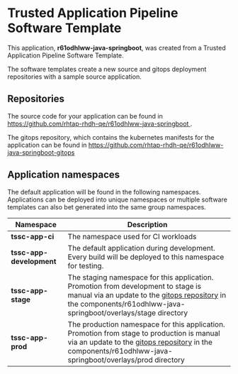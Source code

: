 # Trusted Application Pipeline Software Template

This application, **r61odhlww-java-springboot**, was created from a Trusted Application Pipeline Software Template.

The software templates create a new source and gitops deployment repositories with a sample source application. 

## Repositories

The source code for your application can be found in [https://github.com/rhtap-rhdh-qe/r61odhlww-java-springboot ](https://github.com/rhtap-rhdh-qe/r61odhlww-java-springboot ).
 
The gitops repository, which contains the kubernetes manifests for the application can be found in 
[https://github.com/rhtap-rhdh-qe/r61odhlww-java-springboot-gitops ](https://github.com/rhtap-rhdh-qe/r61odhlww-java-springboot-gitops ) 

## Application namespaces 

The default application will be found in the following namespaces. Applications can be deployed into unique namespaces or multiple software templates can also bet generated into the same group namespaces.  

|  Namespace   |  Description   |  
| -------- | -------- |
| **tssc-app-ci** | The namespace used for CI workloads |
| **tssc-app-development** | The default application during development. Every build will be deployed to this namespace for testing. |
| **tssc-app-stage** | The staging namespace for this application. Promotion from development to stage is manual via an update to the [gitops repository](https://github.com/rhtap-rhdh-qe/r61odhlww-java-springboot-gitops ) in the components/r61odhlww-java-springboot/overlays/stage directory |
| **tssc-app-prod** | The production namespace for this application. Promotion from stage to production is manual via an update to the [gitops repository](https://github.com/rhtap-rhdh-qe/r61odhlww-java-springboot-gitops ) in the components/r61odhlww-java-springboot/overlays/prod directory |